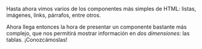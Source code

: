 Hasta ahora vimos varios de los componentes más simples de HTML: listas, imágenes, links, párrafos, entre otros. 

Ahora llega entonces la hora de presentar un componente bastante más complejo, que nos permitirá mostrar información en _dos dimensiones_: las tablas. ¡Conozcámoslas!